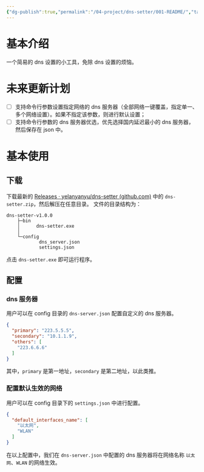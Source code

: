 ```yaml
---
{"dg-publish":true,"permalink":"/04-project/dns-setter/001-README/","tags":["personal/blog","project"]}
---
```


# 基本介绍
一个简易的 dns 设置的小工具，免除 dns 设置的烦恼。

# 未来更新计划
- [ ] 支持命令行参数设置指定网络的 dns 服务器（全部网络一键覆盖，指定单一、多个网络设置）。如果不指定该参数，则进行默认设置；
- [ ] 支持命令行参数的 dns 服务器优选，优先选择国内延迟最小的 dns 服务器，然后保存在 json 中。

# 基本使用
## 下载
下载最新的 [Releases · yelanyanyu/dns-setter (github.com)](https://github.com/yelanyanyu/dns-setter/releases/) 中的 `dns-setter.zip`，然后解压在任意目录。
文件的目录结构为：
```text
dns-setter-v1.0.0
    ├─bin
    │      dns-setter.exe
    │      
    └─config
            dns_server.json
            settings.json
```

点击 `dns-setter.exe` 即可运行程序。

## 配置
### dns 服务器
用户可以在 config 目录的 `dns-server.json` 配置自定义的 dns 服务器。

```json
{
  "primary": "223.5.5.5",
  "secondary": "10.1.1.9",
  "others": [
    "223.6.6.6"
  ]
}
```

其中，`primary` 是第一地址，`secondary` 是第二地址，以此类推。

### 配置默认生效的网络
用户可以在 config 目录下的 `settings.json`  中进行配置。

```json
{  
  "default_interfaces_name": [  
    "以太网",  
    "WLAN"  
  ]  
}
```

在以上配置中，我们在 `dns-server.json` 中配置的 dns 服务器将在网络名称 `以太网`、`WLAN` 的网络生效。